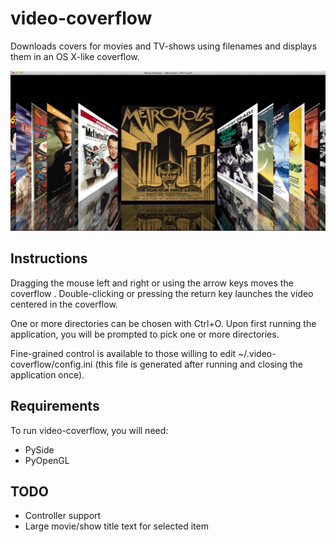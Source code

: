 video-coverflow
===============

Downloads covers for movies and TV-shows using filenames and displays them in an OS X-like coverflow.

![video-coverflow screenshot](https://raw.githubusercontent.com/parsiad/video-coverflow/gh-pages/screenshot.png "Screenshot")

Instructions
------------

Dragging the mouse left and right or using the arrow keys moves the coverflow . Double-clicking or pressing the return key launches the video centered in the coverflow.

One or more directories can be chosen with Ctrl+O. Upon first running the application, you will be prompted to pick one or more directories.

Fine-grained control is available to those willing to edit ~/.video-coverflow/config.ini (this file is generated after running and closing the application once).

Requirements
------------

To run video-coverflow, you will need:

* PySide
* PyOpenGL

TODO
----

- Controller support
- Large movie/show title text for selected item
